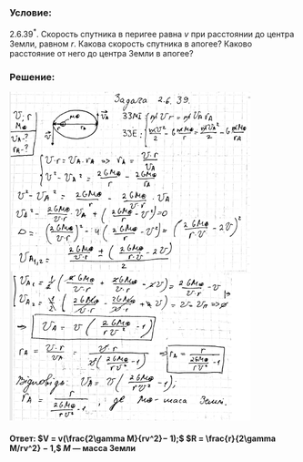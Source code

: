 ###  Условие:

$2.6.39^*.$ Скорость спутника в перигее равна $v$ при расстоянии до центра Земли, равном $r$. Какова скорость спутника в апогее? Каково расстояние от него до центра Земли в апогее?

###  Решение:

![|424x577, 67%](../../img/2.6.39/sol.png)

#### Ответ: $V = v(\frac{2\gamma M}{rv^2}− 1);$ $R = \frac{r}{2\gamma M/rv^2} − 1,$ $M$ — масса Земли